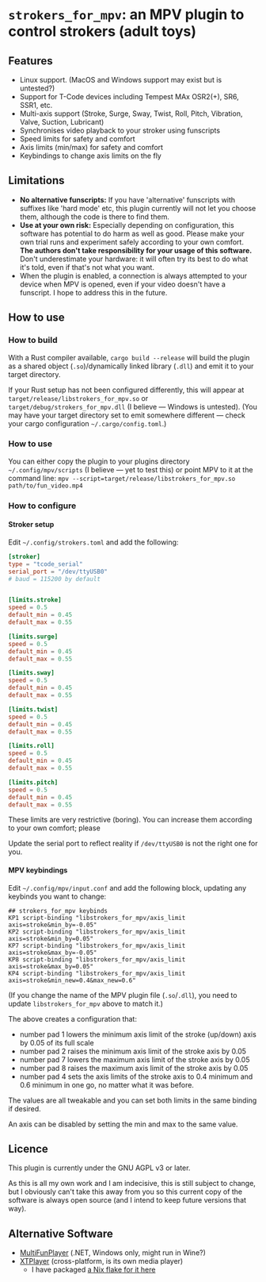 # `strokers_for_mpv`: an MPV plugin to control strokers (adult toys)

## Features

- Linux support. (MacOS and Windows support may exist but is untested?)
- Support for T-Code devices including Tempest MAx OSR2(+), SR6, SSR1, etc.
- Multi-axis support (Stroke, Surge, Sway, Twist, Roll, Pitch, Vibration, Valve, Suction, Lubricant) 
- Synchronises video playback to your stroker using funscripts
- Speed limits for safety and comfort
- Axis limits (min/max) for safety and comfort
- Keybindings to change axis limits on the fly

## Limitations

- **No alternative funscripts:** If you have 'alternative' funscripts with suffixes like 'hard mode' etc,
  this plugin currently will not let you choose them,
  although the code is there to find them.
- **Use at your own risk:** Especially depending on configuration, this software has potential to do harm as well as good.
  Please make your own trial runs and experiment safely according to your own comfort.
  **The authors don't take responsibility for your usage of this software.**
  Don't underestimate your hardware: it will often try its best to do what it's told,
  even if that's not what you want.
- When the plugin is enabled, a connection is always attempted to your device
  when MPV is opened, even if your video doesn't have a funscript.
  I hope to address this in the future.

## How to use

### How to build

With a Rust compiler available, `cargo build --release` will build the plugin
as a shared object (`.so`)/dynamically linked library (`.dll`) and emit it to your target directory.

If your Rust setup has not been configured differently, this will appear at `target/release/libstrokers_for_mpv.so` or `target/debug/strokers_for_mpv.dll` (I believe — Windows is untested).
(You may have your target directory set to emit somewhere different — check your cargo configuration `~/.cargo/config.toml`.)

### How to use

You can either copy the plugin to your plugins directory `~/.config/mpv/scripts` (I believe — yet to test this)
or point MPV to it at the command line: `mpv --script=target/release/libstrokers_for_mpv.so path/to/fun_video.mp4`

### How to configure

#### Stroker setup

Edit `~/.config/strokers.toml` and add the following:

```toml
[stroker]
type = "tcode_serial"
serial_port = "/dev/ttyUSB0"
# baud = 115200 by default


[limits.stroke]
speed = 0.5
default_min = 0.45
default_max = 0.55

[limits.surge]
speed = 0.5
default_min = 0.45
default_max = 0.55

[limits.sway]
speed = 0.5
default_min = 0.45
default_max = 0.55

[limits.twist]
speed = 0.5
default_min = 0.45
default_max = 0.55

[limits.roll]
speed = 0.5
default_min = 0.45
default_max = 0.55

[limits.pitch]
speed = 0.5
default_min = 0.45
default_max = 0.55
```

These limits are very restrictive (boring).
You can increase them according to your own comfort; please 

Update the serial port to reflect reality if `/dev/ttyUSB0` is not the right one for you.

#### MPV keybindings

Edit `~/.config/mpv/input.conf` and add the following block,
updating any keybinds you want to change:

```
## strokers_for_mpv keybinds
KP1 script-binding "libstrokers_for_mpv/axis_limit axis=stroke&min_by=-0.05"
KP2 script-binding "libstrokers_for_mpv/axis_limit axis=stroke&min_by=0.05"
KP7 script-binding "libstrokers_for_mpv/axis_limit axis=stroke&max_by=-0.05"
KP8 script-binding "libstrokers_for_mpv/axis_limit axis=stroke&max_by=0.05"
KP4 script-binding "libstrokers_for_mpv/axis_limit axis=stroke&min_new=0.4&max_new=0.6"
```

(If you change the name of the MPV plugin file (`.so`/`.dll`), you need to update `libstrokers_for_mpv` above to match it.)

The above creates a configuration that:
- number pad 1 lowers the minimum axis limit of the stroke (up/down) axis by 0.05 of its full scale
- number pad 2 raises the minimum axis limit of the stroke axis by 0.05
- number pad 7 lowers the maximum axis limit of the stroke axis by 0.05
- number pad 8 raises the maximum axis limit of the stroke axis by 0.05
- number pad 4 sets the axis limits of the stroke axis to 0.4 minimum and 0.6 minimum in one go, no matter what it was before.

The values are all tweakable and you can set both limits in the same binding if desired.

An axis can be disabled by setting the min and max to the same value.

## Licence

This plugin is currently under the GNU AGPL v3 or later.

As this is all my own work and I am indecisive, this is still subject to change,
but I obviously can't take this away from you so this current copy of the software
is always open source (and I intend to keep future versions that way).

## Alternative Software

- [MultiFunPlayer](https://github.com/Yoooi0/MultiFunPlayer) (.NET, Windows only, might run in Wine?)
- [XTPlayer](https://github.com/jcfain/XTPlayer) (cross-platform, is its own media player)
  - I have packaged [a Nix flake for it here](https://github.com/LaurenBoutin/xtplayer_flake)

